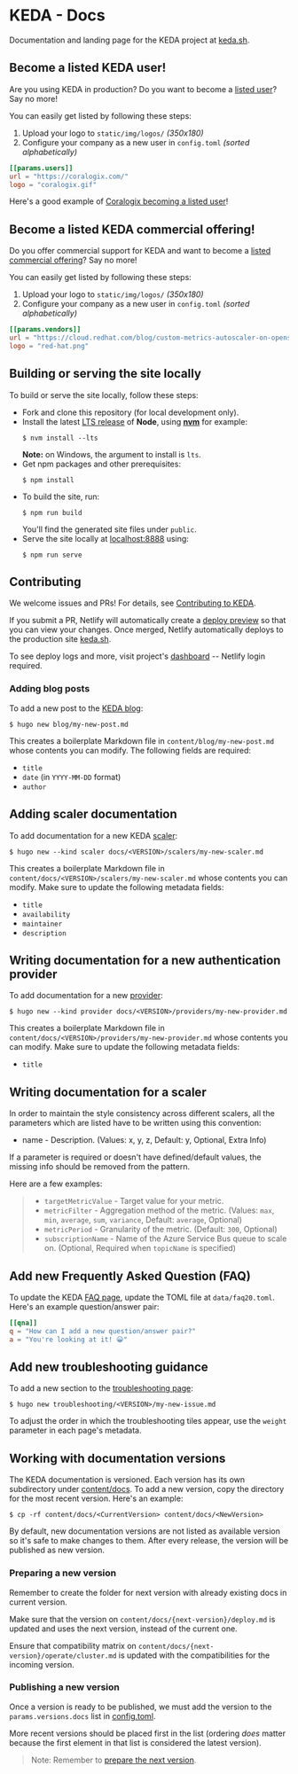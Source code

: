 # KEDA - Docs

Documentation and landing page for the KEDA project at [keda.sh][].

## Become a listed KEDA user!

Are you using KEDA in production? Do you want to become a [listed user](https://keda.sh/community/#users)? Say no more!

You can easily get listed by following these steps:
1. Upload your logo to `static/img/logos/` _(350x180)_
2. Configure your company as a new user in `config.toml` _(sorted alphabetically)_

```toml
[[params.users]]
url = "https://coralogix.com/"
logo = "coralogix.gif"
```

Here's a good example of [Coralogix becoming a listed user](https://github.com/kedacore/keda-docs/pull/182)!

## Become a listed KEDA commercial offering!

Do you offer commercial support for KEDA and want to become a [listed commercial offering](https://keda.sh/support/#commercial-support)? Say no more!

You can easily get listed by following these steps:
1. Upload your logo to `static/img/logos/` _(350x180)_
2. Configure your company as a new user in `config.toml` _(sorted alphabetically)_

```toml
[[params.vendors]]
url = "https://cloud.redhat.com/blog/custom-metrics-autoscaler-on-openshift"
logo = "red-hat.png"
```

## Building or serving the site locally

To build or serve the site locally, follow these steps:

- Fork and clone this repository (for local development only).
- Install the latest [LTS release][] of **Node**, using **[nvm][]** for example:
  ```console
  $ nvm install --lts
  ```
  **Note:** on Windows, the argument to install is `lts`.
- Get npm packages and other prerequisites:
  ```console
  $ npm install
  ```
- To build the site, run:
  ```console
  $ npm run build
  ```
  You'll find the generated site files under `public`.
- Serve the site locally at [localhost:8888][] using:
  ```console
  $ npm run serve
  ```

## Contributing

We welcome issues and PRs! For details, see [Contributing to KEDA][].

If you submit a PR, Netlify will automatically create a [deploy preview][] so
that you can view your changes. Once merged, Netlify automatically deploys to
the production site [keda.sh][].

To see deploy logs and more, visit project's [dashboard][] -- Netlify login
required.

### Adding blog posts

To add a new post to the [KEDA blog](https://keda.sh/blog):

```console
$ hugo new blog/my-new-post.md
```

This creates a boilerplate Markdown file in `content/blog/my-new-post.md` whose
contents you can modify. The following fields are required:

* `title`
* `date` (in `YYYY-MM-DD` format)
* `author`

## Adding scaler documentation

To add documentation for a new KEDA [scaler](https://keda.sh/docs/scalers):

```console
$ hugo new --kind scaler docs/<VERSION>/scalers/my-new-scaler.md
```

This creates a boilerplate Markdown file in
`content/docs/<VERSION>/scalers/my-new-scaler.md` whose contents you can modify.
Make sure to update the following metadata fields:

* `title`
* `availability`
* `maintainer`
* `description`

## Writing documentation for a new authentication provider
To add documentation for a new [provider](https://keda.sh/docs/concept/authentication):

```console
$ hugo new --kind provider docs/<VERSION>/providers/my-new-provider.md
```

This creates a boilerplate Markdown file in
`content/docs/<VERSION>/providers/my-new-provider.md` whose contents you can modify.
Make sure to update the following metadata fields:

* `title`

## Writing documentation for a scaler

In order to maintain the style consistency across different scalers, all the
parameters which are listed have to be written using this convention:

- name - Description. (Values: x, y, z, Default: y, Optional, Extra Info)

If a parameter is required or doesn't have defined/default values, the missing
info should be removed from the pattern.

Here are a few examples:

> - `targetMetricValue` - Target value for your metric.
> - `metricFilter` - Aggregation method of the metric. (Values: `max`, `min`, `average`, `sum`, `variance`, Default: `average`, Optional)
> - `metricPeriod` - Granularity of the metric. (Default: `300`, Optional)
> - `subscriptionName` - Name of the Azure Service Bus queue to scale on. (Optional, Required when `topicName` is specified)

## Add new Frequently Asked Question (FAQ)

To update the KEDA [FAQ page](https://keda.sh/docs/faq), update the TOML file at
`data/faq20.toml`. Here's an example question/answer pair:

```toml
[[qna]]
q = "How can I add a new question/answer pair?"
a = "You're looking at it! 😀"
```

## Add new troubleshooting guidance

To add a new section to the [troubleshooting page](https://keda.sh/docs/troubleshooting):

```console
$ hugo new troubleshooting/<VERSION>/my-new-issue.md
```

To adjust the order in which the troubleshooting tiles appear, use the `weight`
parameter in each page's metadata.

## Working with documentation versions

The KEDA documentation is versioned. Each version has its own subdirectory under
[content/docs](content/docs). To add a new version, copy the directory for
the most recent version. Here's an example:

```console
$ cp -rf content/docs/<CurrentVersion> content/docs/<NewVersion>
```

By default, new documentation versions are not listed as available version so
it's safe to make changes to them. After every release, the version will be
published as new version.

### Preparing a new version

Remember to create the folder for next version with already existing docs in
current version.

Make sure that the version on `content/docs/{next-version}/deploy.md` is updated
and uses the next version, instead of the current one.

Ensure that compatibility matrix on `content/docs/{next-version}/operate/cluster.md` is updated with the compatibilities for the incoming version.

### Publishing a new version

Once a version is ready to be published, we must add the version to the
`params.versions.docs` list in [config.toml](config.toml).

More recent versions should be placed first in the list (ordering *does* matter
because the first element in that list is considered the latest version).

> Note: Remember to [prepare the next version](#preparing-a-new-version).

[Contributing to KEDA]: CONTRIBUTING.md
[dashboard]: https://app.netlify.com/sites/keda
[deploy preview]: https://www.netlify.com/blog/2016/07/20/introducing-deploy-previews-in-netlify/
[keda.sh]: https://keda.sh
[localhost:8888]: http://localhost:8888
[LTS release]: https://nodejs.org/en/about/releases/
[Netlify]: https://netlify.com
[nvm]: https://github.com/nvm-sh/nvm/blob/master/README.md#installing-and-updating
